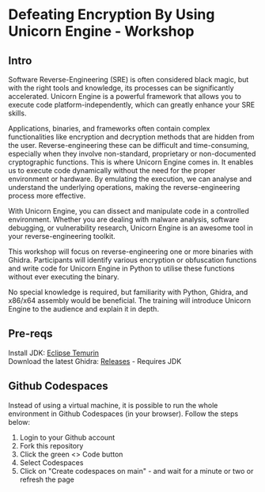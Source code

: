 # Defeating Encryption By Using Unicorn Engine - Workshop

## Intro

Software Reverse-Engineering (SRE) is often considered black magic, but with the right tools and knowledge, its processes can be significantly accelerated. Unicorn Engine is a powerful framework that allows you to execute code platform-independently, which can greatly enhance your SRE skills.

Applications, binaries, and frameworks often contain complex functionalities like encryption and decryption methods that are hidden from the user. Reverse-engineering these can be difficult and time-consuming, especially when they involve non-standard, proprietary or non-documented cryptographic functions. This is where Unicorn Engine comes in. It enables us to execute code dynamically without the need for the proper environment or hardware. By emulating the execution, we can analyse and understand the underlying operations, making the reverse-engineering process more effective.

With Unicorn Engine, you can dissect and manipulate code in a controlled environment. Whether you are dealing with malware analysis, software debugging, or vulnerability research, Unicorn Engine is an awesome tool in your reverse-engineering toolkit.

This workshop will focus on reverse-engineering one or more binaries with Ghidra. Participants will identify various encryption or obfuscation functions and write code for Unicorn Engine in Python to utilise these functions without ever executing the binary.

No special knowledge is required, but familiarity with Python, Ghidra, and x86/x64 assembly would be beneficial. The training will introduce Unicorn Engine to the audience and explain it in depth.


## Pre-reqs

Install JDK: [Eclipse Temurin](https://adoptium.net/en-GB/temurin/releases/)  
Download the latest Ghidra: [Releases](https://github.com/NationalSecurityAgency/ghidra/releases) - Requires JDK  

## Github Codespaces

Instead of using a virtual machine, it is possible to run the whole environment in Github Codespaces (in your browser). Follow the steps below:
1. Login to your Github account
2. Fork this repository
3. Click the green <> Code button
4. Select Codespaces
5. Click on "Create codespaces on main" - and wait for a minute or two or refresh the page
